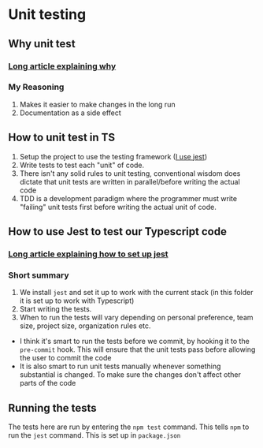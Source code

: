 # Unit testing

## Why unit test

### [Long article explaining why](https://dzone.com/articles/top-8-benefits-of-unit-testing)

### My Reasoning
1. Makes it easier to make changes in the long run
2. Documentation as a side effect

## How to unit test in TS

1. Setup the project to use the testing framework ([I use jest](https://jestjs.io/))
2. Write tests to test each "unit" of code.
3. There isn't any solid rules to unit testing, conventional wisdom does dictate that unit tests are written in parallel/before writing the actual code
4. TDD is a development paradigm where the programmer must write "failing" unit tests first before writing the actual unit of code.

## How to use Jest to test our Typescript code

### [Long article explaining how to set up jest](https://basarat.gitbook.io/typescript/intro-1/jest)

### Short summary

1. We install `jest` and set it up to work with the current stack (in this folder it is set up to work with Typescript)
2. Start writing the tests.
3. When to run the tests will vary depending on personal preference, team size, project size, organization rules etc.
  - I think it's smart to run the tests before we commit, by hooking it to the `pre-commit` hook. This will ensure that the unit tests pass before allowing the user to commit the code
  - It is also smart to run unit tests manually whenever something substantial is changed. To make sure the changes don't affect other parts of the code

## Running the tests

The tests here are run by entering the `npm test` command. This tells `npm` to run the `jest` command. This is set up in `package.json`